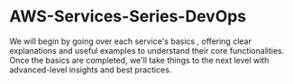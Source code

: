 # AWS-Services-Series-DevOps
We will begin by going over each service's basics , offering clear explanations and useful examples to understand their core functionalities. Once the basics are completed, we'll take things to the next level with advanced-level insights and best practices.
